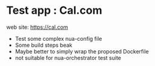 # Test app : Cal.com

web site: <https://cal.com>

-   Test some complex nua-config file
-   Some build steps beak
-   Maybe better to simply wrap the proposed Dockerfile
-   not suitable for nua-orchestrator test suite
